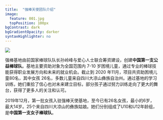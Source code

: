 ```yaml
---
title:  "强棒天使团队介绍"
image:
  feature: 001.jpg
  topPosition: 100px
bgContrast: dark
bgGradientOpacity: darker
syntaxHighlighter: no
---
```


![](https://i.loli.net/2021/03/15/8uJAwiyLSZKjx3d.jpg)

强棒基地由前国家棒球队队长孙岭峰与爱心人士联合筹资建设，创建**中国第一支公益棒球队**。基地主要资助对象为全国范围内 7-10 岁困境儿童，通过专业的棒球技能获得职业发展方向和未来的就业机会。截止到 2020 年11月，项目共资助困境儿童80名，其中女孩 26名，多数儿童来自四川大凉山彝族自治州。通过基地的学习训练，她们重拾了信心也对未来建立目标，部分孩子通过努力训练走向了更大的舞台，获得了更多人的关注和认可。

2019年12月，第一批女孩入驻强棒天使基地，至今已有26名女孩，最小的6岁，最大14岁。25个来自四川大凉山的彝族姑娘。她们分别组成了U10和U12年龄组，是**中国第一支女子棒球队**。
